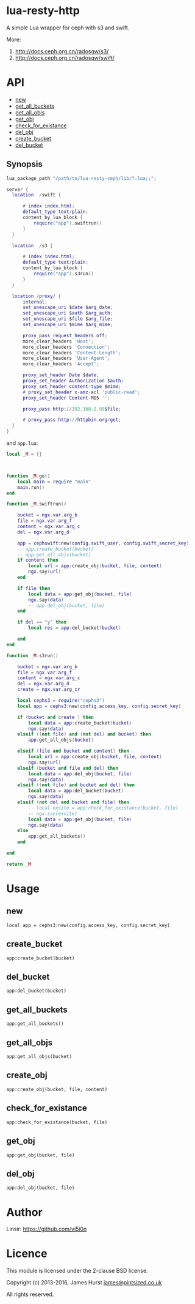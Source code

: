 # lua-resty-http

A simple Lua wrapper for ceph with s3 and swift.

More: 

1. <http://docs.ceph.org.cn/radosgw/s3/>
2. <http://docs.ceph.org.cn/radosgw/swift/>


# API

* [new](#new)
* [get_all_buckets](#get_all_buckets)
* [get_all_objs](#get_all_objs)
* [get_obj](#get_obj)
* [check_for_existance](#check_for_existance)
* [del_obj](#del_obj)
* [create_bucket](#create_bucket)
* [del_bucket](#del_bucket)

## Synopsis

``` lua
lua_package_path "/path/to/lua-resty-ceph/lib/?.lua;;";

server {
  location  /swift {

      # index index.html;
      default_type text/plain;
      content_by_lua_block {
          require("app").swiftrun()
      }
  }

  location  /s3 {

      # index index.html;
      default_type text/plain;
      content_by_lua_block {
          require("app").s3run()
      }
  }

  location /proxy/ {
      internal;
      set_unescape_uri $date $arg_date;
      set_unescape_uri $auth $arg_auth;
      set_unescape_uri $file $arg_file;
      set_unescape_uri $mime $arg_mime;

      proxy_pass_request_headers off;
      more_clear_headers 'Host';
      more_clear_headers 'Connection';
      more_clear_headers 'Content-Length';
      more_clear_headers 'User-Agent';
      more_clear_headers 'Accept';

      proxy_set_header Date $date;
      proxy_set_header Authorization $auth;
      proxy_set_header content-type $mime;
      # proxy_set_header x-amz-acl 'public-read';
      proxy_set_header Content-MD5 '';

      proxy_pass http://192.168.2.99$file;

      # proxy_pass http://httpbin.org/get;
  }
}
```
and `app.lua`:
```lua
local _M = {}



function _M.go()
    local main = require "main"
    main.run()
end

function _M.swiftrun()

    bucket = ngx.var.arg_b
    file = ngx.var.arg_f
    content = ngx.var.arg_c
    del = ngx.var.arg_d

    app = cephswift:new(config.swift_user, config.swift_secret_key)
    -- app:create_bucket(bucket)
    -- app:get_all_objs(bucket)
    if content then
        local url = app:create_obj(bucket, file, content)
        ngx.say(url)
    end

    if file then
        local data = app:get_obj(bucket, file)
        ngx.say(data)
        -- app:del_obj(bucket, file)
    end

    if del == "y" then
        local res = app:del_bucket(bucket)

    end
end

function _M.s3run()

    bucket = ngx.var.arg_b
    file = ngx.var.arg_f
    content = ngx.var.arg_c
    del = ngx.var.arg_d
    create = ngx.var.arg_cr

    local cephs3 = require("cephs3")
    local app = cephs3:new(config.access_key, config.secret_key)

    if (bucket and create ) then
        local data = app:create_bucket(bucket)
        ngx.say(data)
    elseif ((not file) and (not del) and bucket) then
        app:get_all_objs(bucket)

    elseif (file and bucket and content) then
        local url = app:create_obj(bucket, file, content)
        ngx.say(url)
    elseif (bucket and file and del) then
        local data = app:del_obj(bucket, file)
        ngx.say(data)
    elseif ((not file) and bucket and del) then
        local data = app:del_bucket(bucket)
        ngx.say(data)
    elseif (not del and bucket and file) then
        -- local exsite = app:check_for_existance(bucket, file)
        -- ngx.say(exsite)
        local data = app:get_obj(bucket, file)
        ngx.say(data)
    else
        app:get_all_buckets()
    end

end

return _M

```

# Usage

## new

    local app = cephs3:new(config.access_key, config.secret_key)

## create_bucket

    app:create_bucket(bucket)

## del_bucket

    app:del_bucket(bucket)

## get_all_buckets

    app:get_all_buckets()

## get_all_objs

    app:get_all_objs(bucket)

## create_obj

    app:create_obj(bucket, file, content)

## check_for_existance

    app:check_for_existance(bucket, file)

## get_obj

    app:get_obj(bucket, file)

## del_obj

    app:del_obj(bucket, file)



# Author

Linsir: <https://github.com/vi5i0n>


# Licence

This module is licensed under the 2-clause BSD license.

Copyright (c) 2013-2016, James Hurst <james@pintsized.co.uk>

All rights reserved.
